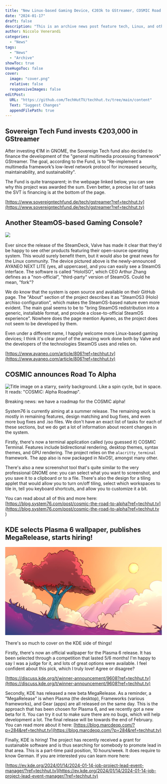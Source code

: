 ```yaml
---
title: "New Linux-based Gaming Device, €203k to GStreamer, COSMIC Road to Alpha, and more!"
date: "2024-01-17"
draft: false
description: "This is an archive news post feature tech, Linux, and other open-source news. This is an older article that was part of a migration. There will be missing images, broken links, and potentially other issues."
author: Niccolo Venerandi
categories:
  - "News"
tags:
  - "News"
  - "Archive"
showToc: true
UseHugoToc: false
cover:
  image: "cover.png"
  relative: false
  responsiveImages: false
editPost:
  URL: "https://github.com/TechHutTV/techhut.tv/tree/main/content"
  Text: "Suggest Changes"
  appendFilePath: true
---
```


## Sovereign Tech Fund invests €203,000 in GStreamer

After investing €1M in GNOME, the Sovereign Tech fund also decided to finance the development of the "general multimedia processing framework" GStreamer. The goal, according to the Fund, is to "Re-implement a multimedia framework’s low-level network protocol for increased security, maintainability, and sustainability".

The Fund is quite transparent; in the webpage linked below, you can see why this project was awarded the sum. Even better, a precise list of tasks the SVT is financing is at the bottom of the page.

[https://www.sovereigntechfund.de/tech/gstreamer?ref=techhut.tv](https://www.sovereigntechfund.de/tech/gstreamer?ref=techhut.tv)

## Another SteamOS-based Gaming Console?

![](images/44f72202401101825288542.png)

Ever since the release of the SteamDeck, Valve has made it clear that they'd be happy to see other products featuring their open-source operating system. This would surely benefit them, but it would also be great news for the Linux community. The device pictured above is the newly-announced AYANEO NEXT LITE (yes, all uppercase), and you can easily see a SteamOS interface. The software is called "HoloISO", which CEO Arthur Zhang defines as a "non-official", "third-party" version of SteamOS. Could he mean, "fork"?

We do know that the system is open source and available on their GitHub page. The "About" section of the project describes it as "SteamOS3 (Holo) archiso configuration", which makes the SteamOS-based nature even more evident. The main goal seems to be to "bring SteamOS redistribution into a generic, installable format, and provide a close-to-official SteamOS experience". Nowhere does the page mention Ayaneo, as the project does not seem to be developed by them.

Even under a different name, I happily welcome more Linux-based gaming devices; I think it's clear proof of the amazing work done both by Valve and the developers of the technologies SteamOS uses and relies on.

[https://www.ayaneo.com/article/806?ref=techhut.tv](https://www.ayaneo.com/article/806?ref=techhut.tv)

## COSMIC announces Road To Alpha

![Title image on a starry, swirly background. Like a spin cycle, but in space. It reads: "COSMIC: Alpha Roadmap".](https://images.prismic.io/blog-system76/659ca173531ac2845a273b30_COSMICAlphaRoadmapHeader.png?auto=format,compress&rect=0,0,3840,1280&w=1536&h=512&fm=png)

Breaking news: we have a roadmap for the COSMIC alpha!

System76 is currently aiming at a summer release. The remaining work is mostly in remaining features, design matching and bug fixes, and even more bug fixes and .iso files. We don't have an exact list of tasks for each of these sections, but we do get a lot of information about recent changes in the system.

Firstly, there's now a terminal application called (you guessed it) COSMIC Terminal. Features include bidirectional rendering, desktop themes, syntax themes, and GPU rendering. The project relies on the `alacritty_terminal` framework. The app also is now packaged in NixOS!, amongst many other.

There's also a new screenshot tool that's quite similar to the very professional GNOME one: you can select what you want to screenshot, and you save it to a clipboard or to a file. There's also the design for a tiling applet that would allow you to turn on/off tiling, select which workspaces to tile in, tell you keyboard shortcuts, and allow you to customize it a bit.

You can read about all of this and more here: [https://blog.system76.com/post/cosmic-the-road-to-alpha?ref=techhut.tv](https://blog.system76.com/post/cosmic-the-road-to-alpha?ref=techhut.tv )

## KDE selects Plasma 6 wallpaper, publishes MegaRelease, starts hiring!

![](images/0f25f16b9bfd5454f45b419a14a52cf36f7f2d0c.jpeg)

There's so much to cover on the KDE side of things!

Firstly, there's now an official wallpaper for the Plasma 6 release. It has been selected through a competition that lasted 5/6 months! I'm happy to say I was a judge for it, and lots of great options were available. I feel confident about this pick, which I truly love! Agree or disagree?

[https://discuss.kde.org/t/winner-announcement/9608?ref=techhut.tv](https://discuss.kde.org/t/winner-announcement/9608?ref=techhut.tv)

Secondly, KDE has released a new beta MegaRelease. As a reminder, a "MegaRelease" is when Plasma (the desktop), Frameworks (various frameworks), and Gear (apps) are all released on the same day. This is the approach that has been chosen for Plasma 6, and we recently got a new beta for it. You can try it out to make sure there are no bugs, which will help development a lot. The final release will be towards the end of February. You can read more about it here: [https://blog.marcdeop.com/?p=284&ref=techhut.tv](https://blog.marcdeop.com/?p=284&ref=techhut.tv)

Finally, KDE is hiring! The project has recently received a grant for sustainable software and is thus searching for somebody to promote lead in that area. This is a part-time paid position, 10 hours/week. It does require to know German. If you are interested you can learn more here:

[https://ev.kde.org/2024/01/14/2024-01-14-job-project-lead-event-manager/?ref=techhut.tv](https://ev.kde.org/2024/01/14/2024-01-14-job-project-lead-event-manager/?ref=techhut.tv)
